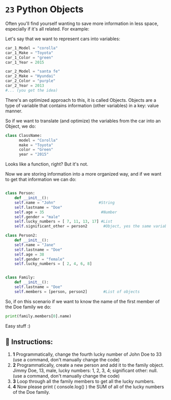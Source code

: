 # `23` Python Objects

Often you'll find yourself wanting to save more information in less space, especially if it's all related. For example:

Let's say that we want to represent cars into variables:

```py
car_1_Model = "corolla"
car_1_Make = "Toyota"
car_1_Color = "green"
car_1_Year = 2015

car_2_Model = "santa fe"
car_2_Make = "Hyundai"
car_2_Color = "purple"
car_2_Year = 2013
#... (you get the idea)
```

There's an optimized approach to this, it is called Objects. Objects are a type of variable that contains information (other variables) in a key: value manner.

So if we want to translate (and optimize) the variables from the car into an Object, we do:

```py
class ClassName:
      model = "Corolla"
      make = "Toyota"
      color = "Green"
      year = "2015"

```


Looks like a function, right? But it's not.

Now we are storing information into a more organized way, and if we want to get that information we can do:

```py

class Person:
    def __init__():
    self.name = "John"                   #String
    self.lastname = "Doe"
    self.age = 35                         #Number
    self.gender = "male"
    self.lucky_numbers = [ 7, 11, 13, 17] #List
    self.significant_other = person2       #Object, yes the same variable/object defined after

class Person2:
    def __init__():
    self.name = "Jane"
    self.lastname = "Doe"
    self.age = 38
    self.gender = "female"
    self.lucky_numbers = [ 2, 4, 6, 8]


class Family:
    def __init__():
    self.lastname = "Doe"
    self.members = [person, person2]       #List of objects

```
So, if on this scenario if we want to know the name of the first member of the Doe family we do:

```py
print(family.members[0].name)
```


Easy stuff :)
## 📝 Instructions:
1. **1** Programmatically, change the fourth lucky number of John Doe to 33 (use a command, don't manually change the code)
2. **2** Programmatically, create a new person and add it to the family object. Jimmy Doe, 13, male, lucky numbers: 1, 2, 3, 4; significant other: null. (use a command, don't manually change the code)
3. **3** Loop through all the family members to get all the lucky numbers.
3. **4** Now please print ( console.log() ) the SUM of all of the lucky numbers of the Doe family.


